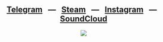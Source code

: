 <div align="center">
    <h2 align="center">
        <a href="https://t.me/IzrdbIzzrd"><b>Telegram</b></a>
        &nbsp;&nbsp;&mdash;&nbsp;&nbsp;
        <a href="https://steamcommunity.com/id/lzrdblzzrd"><b>Steam</b></a>
        &nbsp;&nbsp;&mdash;&nbsp;&nbsp;
        <a href="https://www.instagram.com/lzrdblzzrd"><b>Instagram</b></a>
        &nbsp;&nbsp;&mdash;&nbsp;&nbsp;
        <a href="https://soundcloud.com/lzrdblzzrd"><b>SoundCloud</b></a>
    </h2>
    <a href="https://github.com/lzrdblzzrd"><img src="https://count.getloli.com/get/@lzrdblzzrd?theme=rule34" /></a>
</div>
